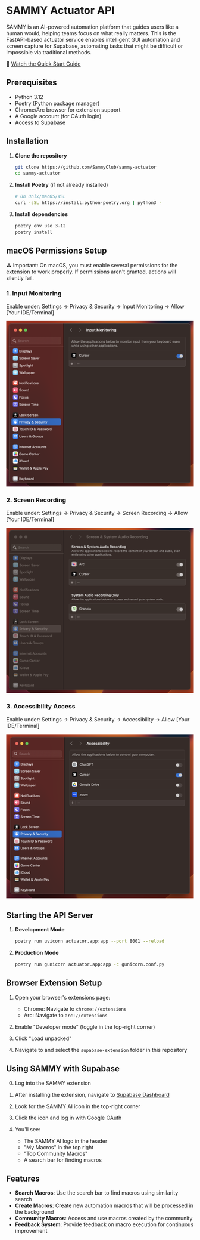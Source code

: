 # SAMMY Actuator API

SAMMY is an AI-powered automation platform that guides users like a human would, helping teams focus on what really matters. This is the FastAPI-based actuator service enables intelligent GUI automation and screen capture for Supabase, automating tasks that might be difficult or impossible via traditional methods.

🎥 [Watch the Quick Start Guide](https://www.loom.com/share/237a4e57a01c4eb2a175b6cef81763d6?sid=621d29ca-777e-411c-b8f8-d44e51e02460)

## Prerequisites

- Python 3.12
- Poetry (Python package manager)
- Chrome/Arc browser for extension support
- A Google account (for OAuth login)
- Access to Supabase

## Installation

1. **Clone the repository**

   ```bash
   git clone https://github.com/SammyClub/sammy-actuator
   cd sammy-actuator
   ```

2. **Install Poetry** (if not already installed)

   ```bash
   # On Unix/macOS/WSL
   curl -sSL https://install.python-poetry.org | python3 -
   ```

3. **Install dependencies**
   ```bash
   poetry env use 3.12
   poetry install
   ```

## macOS Permissions Setup

⚠️ Important: On macOS, you must enable several permissions for the extension to work properly. If permissions aren't granted, actions will silently fail.

### 1. Input Monitoring

Enable under: Settings → Privacy & Security → Input Monitoring → Allow [Your IDE/Terminal]

![Enabling input monitoring](./assets/image-3.png)

### 2. Screen Recording

Enable under: Settings → Privacy & Security → Screen Recording → Allow [Your IDE/Terminal]

![Enabling screen recording](./assets/image-2.png)

### 3. Accessibility Access

Enable under: Settings → Privacy & Security → Accessibility → Allow [Your IDE/Terminal]

![Enabling replay of actions](./assets/image.png)

## Starting the API Server

1. **Development Mode**

   ```bash
   poetry run uvicorn actuator.app:app --port 8001 --reload
   ```

2. **Production Mode**
   ```bash
   poetry run gunicorn actuator.app:app -c gunicorn.conf.py
   ```

## Browser Extension Setup

1. Open your browser's extensions page:

   - Chrome: Navigate to `chrome://extensions`
   - Arc: Navigate to `arc://extensions`

2. Enable "Developer mode" (toggle in the top-right corner)

3. Click "Load unpacked"

4. Navigate to and select the `supabase-extension` folder in this repository

## Using SAMMY with Supabase

0. Log into the SAMMY extension

1. After installing the extension, navigate to [Supabase Dashboard](https://supabase.com/dashboard/)

2. Look for the SAMMY AI icon in the top-right corner

3. Click the icon and log in with Google OAuth

4. You'll see:
   - The SAMMY AI logo in the header
   - "My Macros" in the top right
   - "Top Community Macros"
   - A search bar for finding macros

## Features

- **Search Macros**: Use the search bar to find macros using similarity search
- **Create Macros**: Create new automation macros that will be processed in the background
- **Community Macros**: Access and use macros created by the community
- **Feedback System**: Provide feedback on macro execution for continuous improvement
